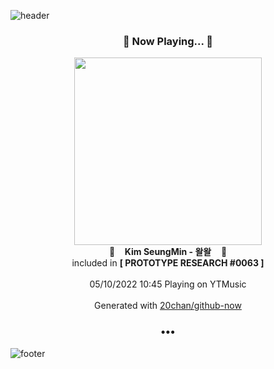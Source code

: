 ![header](https://capsule-render.vercel.app/api?type=wave&height=170&section=header&text=Hi.%20I'm%20SHIFT&fontColor=090707&fontAlignX=45&fontAlignY=65&fontSize=100)

<h3 align="center">🎵 Now Playing... 🎵</h3>
<p align="center">
  <a href="https://music.youtube.com/watch?v=sk-dL1AstSg">
    <img width="300" src="https://lh3.googleusercontent.com/yZTtpy3PXhUx6BaUl-SxiDDqWvI-VfAGHvGpUfQOosEMqMstR10_9HecHd1u0w0vNrota6BGNk_HDg4">
  </a>
  <br>
  🎵&nbsp&nbsp&nbsp <b>Kim SeungMin - 왈왈</b> &nbsp&nbsp&nbsp🎵
  <br>
  included in <b>[ PROTOTYPE RESEARCH #0063 ]</b>
  
  <br />
  <br />
  05/10/2022 10:45 Playing on YTMusic
  <br />
  <br />
  Generated with <a href="https://github.com/20chan/github-now">20chan/github-now</a>
</p>

<h3 align="center">•••</h3>

![footer](https://capsule-render.vercel.app/api?type=wave&height=150&section=footer)
